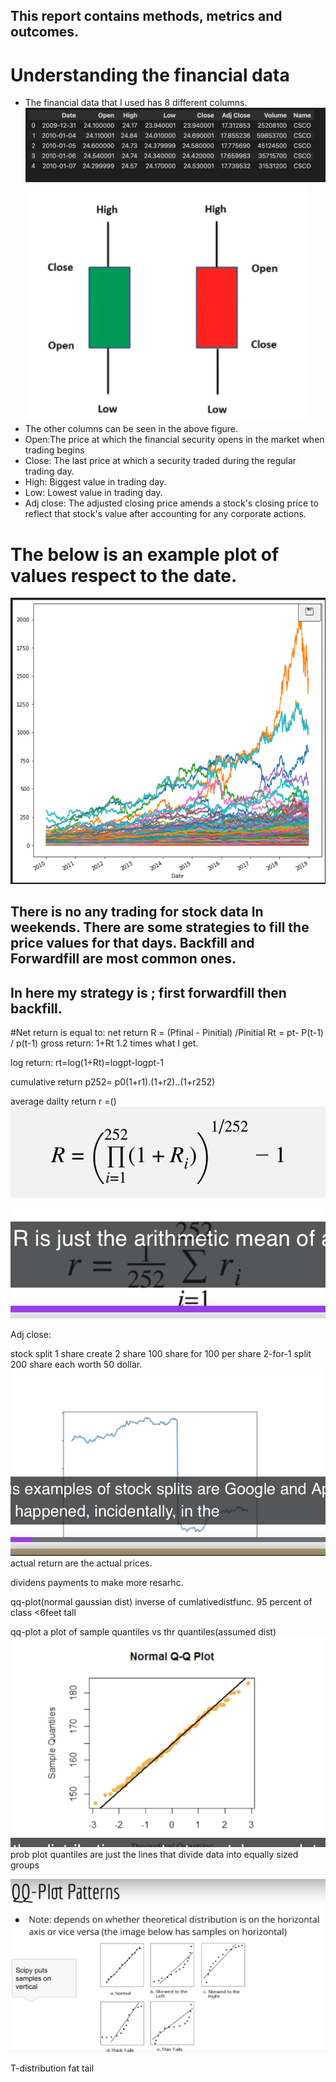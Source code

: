 ## This report contains methods, metrics and outcomes.

# Understanding the financial data
- The financial data that I used has 8 different columns.
![plot](src/images/financial_data.png)
![plot](src/images/close_open.png)
- The other columns can be seen in the above figure.
- Open:The price at which the financial security opens in the market when trading begins 
- Close: The last price at which a security traded during the regular trading day.
- High: Biggest value in trading day.
- Low: Lowest value in trading day.
- Adj close: The adjusted closing price amends a stock's closing price to reflect that stock's value after accounting for any corporate actions.
# The below is an example plot of values respect to the date.
![plot](src/images/stock_data.png)
## There is no any trading for stock data In weekends. There are some strategies to fill the price values for that days. Backfill and Forwardfill are most common ones.
## In here my strategy is ; first forwardfill then backfill.

#Net return is equal to: net return R = (Pfinal - Pinitial) /Pinitial
Rt = pt- P(t-1) / p(t-1)
gross return:
1+Rt   1.2 times what I get.

log return:
 rt=log(1+Rt)=logpt-logpt-1

cumulative return
p252= p0(1+r1).(1+r2)..(1+r252)

average dailty return
r =()
![plot](src/images/avdailyreturn.png)

![plot](src/images/arithmatic_mean_daily_log_return.png)

Adj close:

stock split
1 share create 2 share
100 share for 100 per share
2-for-1 split
200 share each worth 50 dollar.
![plot](src/images/stock_split.png)
actual return are the actual prices.

dividens payments to make more resarhc.

qq-plot(normal gaussian dist)
inverse of cumlativedistfunc.
95 percent of class <6feet tall

qq-plot
a plot of sample quantiles vs thr quantiles(assumed dist)
![plot](src/images/quanta.png)
prob plot
quantiles are just the lines that divide data into equally sized groups

![plot](src/images/plot-patterns.png)


T-distribution
fat tail

